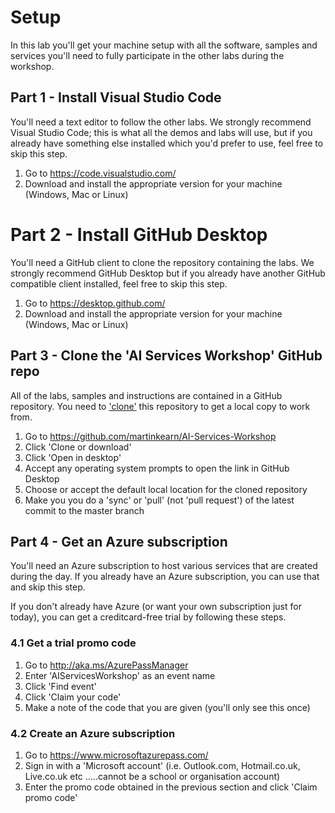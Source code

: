 # Setup
In this lab you'll get your machine setup with all the software, samples and services you'll need to fully participate in the other labs during the workshop.

## Part 1 - Install Visual Studio Code
You'll need a text editor to follow the other labs. We strongly recommend Visual Studio Code; this is what all the demos and labs will use, but if you already have something else installed which you'd prefer to use, feel free to skip this step.

1. Go to https://code.visualstudio.com/
1. Download and install the appropriate version for your machine (Windows, Mac or Linux)

# Part 2 - Install GitHub Desktop
You'll need a GitHub client to clone the repository containing the labs. We strongly recommend GitHub Desktop but if you already have another GitHub compatible client installed, feel free to skip this step.

1. Go to https://desktop.github.com/
1. Download and install the appropriate version for your machine (Windows, Mac or Linux)

## Part 3 - Clone the 'AI Services Workshop' GitHub repo
All of the labs, samples and instructions are contained in a GitHub repository. You need to ['clone'](https://help.github.com/articles/cloning-a-repository/) this repository to get a local copy to work from.

1. Go to https://github.com/martinkearn/AI-Services-Workshop
1. Click 'Clone or download'
1. Click 'Open in desktop'
1. Accept any operating system prompts to open the link in GitHub Desktop
1. Choose or accept the default local location for the cloned repository
1. Make you you do a 'sync' or 'pull' (not 'pull request') of the latest commit to the master branch

## Part 4 - Get an Azure subscription
You'll need an Azure subscription to host various services that are created during the day. If you already have an Azure subscription, you can use that and skip this step.

If you don't already have Azure (or want your own subscription just for today), you can get a creditcard-free trial by following these steps.

### 4.1 Get a trial promo code
1. Go to http://aka.ms/AzurePassManager
1. Enter 'AIServicesWorkshop' as an event name
1. Click 'Find event'
1. Click 'Claim your code'
1. Make a note of the code that you are given (you'll only see this once)

### 4.2 Create an Azure subscription
1. Go to https://www.microsoftazurepass.com/
1. Sign in with a 'Microsoft account' (i.e. Outlook.com, Hotmail.co.uk, Live.co.uk etc .....cannot be a school or organisation account)
1. Enter the promo code obtained in the previous section and click 'Claim promo code'